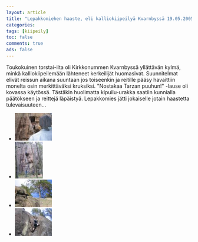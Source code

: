 ```yaml
---
layout: article 
title: "Lepakkomiehen haaste, eli kalliokiipeilyä Kvarnbyssä 19.05.2005" 
categories: 
tags: [kiipeily]
toc: false 
comments: true 
ads: false 
---
```


Toukokuinen torstai-ilta oli Kirkkonummen Kvarnbyssä yllättävän kylmä,
minkä kalliokiipeilemään lähteneet kerkeilijät huomasivat. Suunnitelmat
elivät reissun aikana suuntaan jos toiseenkin ja reitille pääsy
havaittiin monelta osin merkittäväksi kruksiksi. "Nostakaa Tarzan
puuhun!" -lause oli kovassa käytössä. Tästäkin huolimatta kipuilu-urakka
saatiin kunnialla päätökseen ja reittejä läpäistyä. Lepakkomies jätti
jokaiselle jotain haastetta tulevaisuuteen...

<div class="th-grid image-gallery" markdown="1">

-   [![](/images/kalliokiipeily-kvarnby-19.05.2005/Thumbnails/kiipeilykalliolla20050519_01b.jpg)](/images/kalliokiipeily-kvarnby-19.05.2005/kiipeilykalliolla20050519_01b.jpg)
-   [![](/images/kalliokiipeily-kvarnby-19.05.2005/Thumbnails/kiipeilykalliolla20050519_02b.jpg)](/images/kalliokiipeily-kvarnby-19.05.2005/kiipeilykalliolla20050519_02b.jpg)
-   [![](/images/kalliokiipeily-kvarnby-19.05.2005/Thumbnails/kiipeilykalliolla20050519_03b.jpg)](/images/kalliokiipeily-kvarnby-19.05.2005/kiipeilykalliolla20050519_03b.jpg)
-   [![](/images/kalliokiipeily-kvarnby-19.05.2005/Thumbnails/kiipeilykalliolla20050519_04b.jpg)](/images/kalliokiipeily-kvarnby-19.05.2005/kiipeilykalliolla20050519_04b.jpg)

</div>
